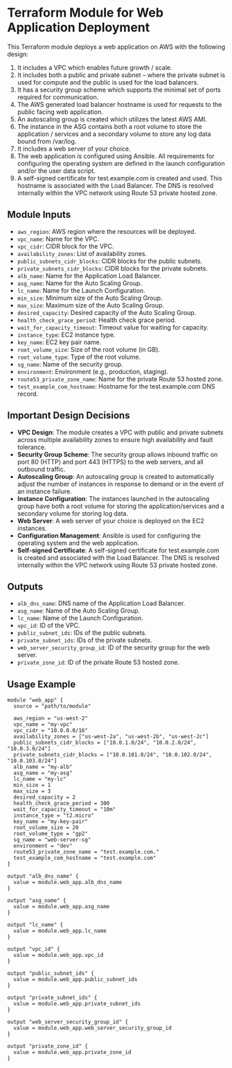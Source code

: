 # Terraform Module for Web Application Deployment

This Terraform module deploys a web application on AWS with the following design:

1. It includes a VPC which enables future growth / scale.
2. It includes both a public and private subnet – where the private subnet is used for compute and the public is used for the load balancers.
3. It has a security group scheme which supports the minimal set of ports required for communication.
4. The AWS generated load balancer hostname is used for requests to the public facing web application.
5. An autoscaling group is created which utilizes the latest AWS AMI.
6. The instance in the ASG contains both a root volume to store the application / services and a secondary volume to store any log data bound from /var/log.
7. It includes a web server of your choice.
8. The web application is configured using Ansible. All requirements for configuring the operating system are defined in the launch configuration and/or the user data script.
9. A self-signed certificate for test.example.com is created and used. This hostname is associated with the Load Balancer. The DNS is resolved internally within the VPC network using Route 53 private hosted zone.

## Module Inputs

- `aws_region`: AWS region where the resources will be deployed.
- `vpc_name`: Name for the VPC.
- `vpc_cidr`: CIDR block for the VPC.
- `availability_zones`: List of availability zones.
- `public_subnets_cidr_blocks`: CIDR blocks for the public subnets.
- `private_subnets_cidr_blocks`: CIDR blocks for the private subnets.
- `alb_name`: Name for the Application Load Balancer.
- `asg_name`: Name for the Auto Scaling Group.
- `lc_name`: Name for the Launch Configuration.
- `min_size`: Minimum size of the Auto Scaling Group.
- `max_size`: Maximum size of the Auto Scaling Group.
- `desired_capacity`: Desired capacity of the Auto Scaling Group.
- `health_check_grace_period`: Health check grace period.
- `wait_for_capacity_timeout`: Timeout value for waiting for capacity.
- `instance_type`: EC2 instance type.
- `key_name`: EC2 key pair name.
- `root_volume_size`: Size of the root volume (in GB).
- `root_volume_type`: Type of the root volume.
- `sg_name`: Name of the security group.
- `environment`: Environment (e.g., production, staging).
- `route53_private_zone_name`: Name for the private Route 53 hosted zone.
- `test_example_com_hostname`: Hostname for the test.example.com DNS record.

## Important Design Decisions

- **VPC Design**: The module creates a VPC with public and private subnets across multiple availability zones to ensure high availability and fault tolerance.
- **Security Group Scheme**: The security group allows inbound traffic on port 80 (HTTP) and port 443 (HTTPS) to the web servers, and all outbound traffic.
- **Autoscaling Group**: An autoscaling group is created to automatically adjust the number of instances in response to demand or in the event of an instance failure.
- **Instance Configuration**: The instances launched in the autoscaling group have both a root volume for storing the application/services and a secondary volume for storing log data.
- **Web Server**: A web server of your choice is deployed on the EC2 instances.
- **Configuration Management**: Ansible is used for configuring the operating system and the web application.
- **Self-signed Certificate**: A self-signed certificate for test.example.com is created and associated with the Load Balancer. The DNS is resolved internally within the VPC network using Route 53 private hosted zone.

## Outputs

- `alb_dns_name`: DNS name of the Application Load Balancer.
- `asg_name`: Name of the Auto Scaling Group.
- `lc_name`: Name of the Launch Configuration.
- `vpc_id`: ID of the VPC.
- `public_subnet_ids`: IDs of the public subnets.
- `private_subnet_ids`: IDs of the private subnets.
- `web_server_security_group_id`: ID of the security group for the web server.
- `private_zone_id`: ID of the private Route 53 hosted zone.

## Usage Example

```hcl
module "web_app" {
  source = "path/to/module"

  aws_region = "us-west-2"
  vpc_name = "my-vpc"
  vpc_cidr = "10.0.0.0/16"
  availability_zones = ["us-west-2a", "us-west-2b", "us-west-2c"]
  public_subnets_cidr_blocks = ["10.0.1.0/24", "10.0.2.0/24", "10.0.3.0/24"]
  private_subnets_cidr_blocks = ["10.0.101.0/24", "10.0.102.0/24", "10.0.103.0/24"]
  alb_name = "my-alb"
  asg_name = "my-asg"
  lc_name = "my-lc"
  min_size = 1
  max_size = 3
  desired_capacity = 2
  health_check_grace_period = 300
  wait_for_capacity_timeout = "10m"
  instance_type = "t2.micro"
  key_name = "my-key-pair"
  root_volume_size = 20
  root_volume_type = "gp2"
  sg_name = "web-server-sg"
  environment = "dev"
  route53_private_zone_name = "test.example.com."
  test_example_com_hostname = "test.example.com"
}

output "alb_dns_name" {
  value = module.web_app.alb_dns_name
}

output "asg_name" {
  value = module.web_app.asg_name
}

output "lc_name" {
  value = module.web_app.lc_name
}

output "vpc_id" {
  value = module.web_app.vpc_id
}

output "public_subnet_ids" {
  value = module.web_app.public_subnet_ids
}

output "private_subnet_ids" {
  value = module.web_app.private_subnet_ids
}

output "web_server_security_group_id" {
  value = module.web_app.web_server_security_group_id
}

output "private_zone_id" {
  value = module.web_app.private_zone_id
}
